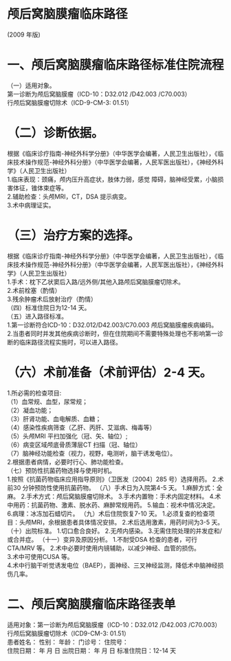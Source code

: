 # 颅后窝脑膜瘤临床路径  
(2009 年版)  
# 一、颅后窝脑膜瘤临床路径标准住院流程  
（一）适用对象。  
第一诊断为颅后窝脑膜瘤（ICD-10：D32.012 /D42.003 /C70.003）  
行颅后窝脑膜瘤切除术（ICD-9-CM-3: 01.51）  
# （二）诊断依据。  
根据《临床诊疗指南-神经外科学分册》（中华医学会编著，人民卫生出版社），《临床技术操作规范-神经外科分册》（中华医学会编著，人民军医出版社），《神经外科学》（人民卫生出版社）  
1.临床表现：颈痛，颅内压升高症状，肢体力弱，感觉 障碍，脑神经受累，小脑损害体征，锥体束症等。  
2.辅助检查：头颅MRI，CT，DSA 提示病变。  
3.术中病理证实。  
# （三）治疗方案的选择。  
根据《临床诊疗指南-神经外科学分册》（中华医学会编著，人民卫生出版社），《临床技术操作规范-神经外科分册》（中华医学会编著，人民军医出版社），《神经外科学》（人民卫生出版社）  
1.手术：枕下乙状窦后入路/远外侧/其他入路颅后窝脑膜瘤切除术。  
2.术前栓塞（酌情）  
3.残余肿瘤术后放射治疗（酌情）  
（四）标准住院日为12-14 天。  
（五）进入路径标准。  
1.第一诊断符合ICD-10：D32.012/D42.003/C70.003 颅后窝脑膜瘤疾病编码。  
2.当患者同时并发其他疾病诊断时，但在住院期间不需要特殊处理也不影响第一诊断的临床路径流程实施时，可以进入路径。  
# （六）术前准备（术前评估）2-4 天。  
1.所必需的检查项目:  
（1）血常规、血型，尿常规；  
（2）凝血功能；  
（3）肝肾功能、血电解质、血糖；  
（4）感染性疾病筛查（乙肝、丙肝、艾滋病、梅毒等）  
（5）头颅MRI 平扫加强化（冠、矢、轴位）;  
（6）病变区域颅底骨质薄层CT 扫描（冠、轴位）  
（7）脑神经功能检查（视力，视野，电测听，脑干诱发电位）。  
2.根据患者病情，必要时行心、肺功能检查。  
（七）预防性抗菌药物选择与使用时机。  
1.按照《抗菌药物临床应用指导原则》（卫医发〔2004〕285 号）选择用药。 2.术前30 分钟预防性使用抗菌药物。 （八）手术日为入院第4-5 天。 1.麻醉方式：全麻。 2.手术方式：颅后窝脑膜瘤切除术。 3.手术内置物：手术内固定材料。 4.术中用药：抗菌药物、激素、脱水药、麻醉常规用药。 5.输血：视术中情况决定。 6.病理：冰冻加石蜡切片。 （九）术后住院恢复7-10 天。 1.必须复查的检查项目：头颅MRI，余根据患者具体情况安排。 2.术后选用激素，用药时间为3-5 天。 （十）出院标准。 1.切口愈合良好。 2.无颅内感染。 3.无需住院处理的并发症和/或合并症。 （十一）变异及原因分析。 1.不耐受DSA 检查的患者，可行CTA/MRV 等。 2.术中必要时使用内镜辅助，以减少神经、血管的损伤。  
3.术中可使用CUSA 等。  
4.术中行脑干听觉诱发电位（BAEP），面神经、三叉神经监测，降低术中脑神经损伤几率。  
# 二、颅后窝脑膜瘤临床路径表单  
适用对象：第一诊断为颅后窝脑膜瘤（ICD-10：D32.012 /D42.003 /C70.003）行颅后窝脑膜瘤切除术（ICD9-CM-3: 01.51）  
患者姓名：           性别：    年龄：    门诊号：       住院号：  
住院日期：   年  月  日    出院日期：   年  月   日     标准住院日：12-14 天  
